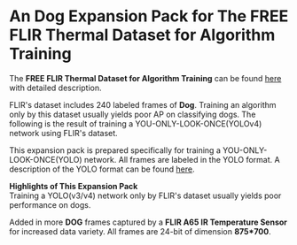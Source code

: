 # An Dog Expansion Pack for The FREE FLIR Thermal Dataset for Algorithm Training
The **FREE FLIR Thermal Dataset for Algorithm Training** can be found [here](https://www.flir.ca/oem/adas/adas-dataset-form/) with detailed description.

FLIR's dataset includes 240 labeled frames of **Dog**. Training an algorithm only by this dataset usually yields poor AP on classifying dogs.
The following is the result of training a YOU-ONLY-LOOK-ONCE(YOLOv4) network using FLIR's dataset.


This expansion pack is prepared specifically for training a YOU-ONLY-LOOK-ONCE(YOLO) network. All frames are labeled in the YOLO format.
A description of the YOLO format can be found [here](https://github.com/AlexeyAB/Yolo_mark/issues/60).

**Highlights of This Expansion Pack**<br />
Training a YOLO(v3/v4) network only by FLIR's dataset usually yields poor performance on dogs.

Added in more **DOG** frames captured by a **FLIR A65 IR Temperature Sensor** for increased data variety.
All frames are 24-bit of dimension **875*700**.

